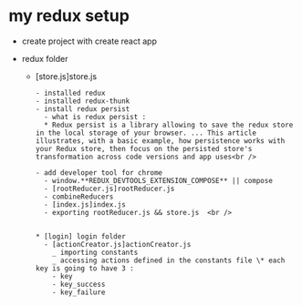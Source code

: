 # my redux setup

- create project with create react app
- redux folder

  - [store.js]store.js

        - installed redux
        - installed redux-thunk
        - install redux persist
          - what is redux persist :
          * Redux persist is a library allowing to save the redux store in the local storage of your browser. ... This article illustrates, with a basic example, how persistence works with your Redux store, then focus on the persisted store's transformation across code versions and app uses<br />

        - add developer tool for chrome
          - window.**REDUX_DEVTOOLS_EXTENSION_COMPOSE** || compose
          - [rootReducer.js]rootReducer.js
          - combineReducers
          - [index.js]index.js
          - exporting rootReducer.js && store.js  <br />


        * [login] login folder
          - [actionCreator.js]actionCreator.js
            _ importing constants
            _ accessing actions defined in the constants file \* each key is going to have 3 :
            - key
            - key_success
            - key_failure

